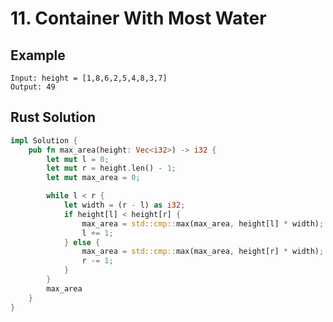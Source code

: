 <script setup>
import P11 from '../../src/components/P11.vue'
</script>

# 11. Container With Most Water

## Example

```
Input: height = [1,8,6,2,5,4,8,3,7]
Output: 49
```

<P11 />

## Rust Solution

```rust
impl Solution {
    pub fn max_area(height: Vec<i32>) -> i32 {
        let mut l = 0;
        let mut r = height.len() - 1;
        let mut max_area = 0;

        while l < r {
            let width = (r - l) as i32;
            if height[l] < height[r] {
                max_area = std::cmp::max(max_area, height[l] * width);
                l += 1;
            } else {
                max_area = std::cmp::max(max_area, height[r] * width);
                r -= 1;
            }
        }
        max_area
    }
}
```
